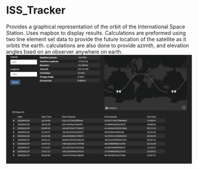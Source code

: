 # ISS_Tracker
Provides a graphical representation of the orbit of the International Space Station. Uses mapbox to display results. Calculations are preformed using two line element set data to provide the future location of the satellite as it orbits the earth. calculations are also done to provide azimth, and elevation angles bsed on an observer anywhere on earth.
![](images/homepage.png)

